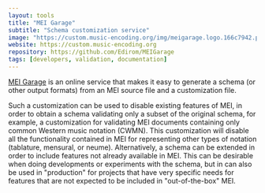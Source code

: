 ```yaml
---
layout: tools
title: "MEI Garage"
subtitle: "Schema customization service"
image: "https://custom.music-encoding.org/img/meigarage.logo.166c7942.png"
website: https://custom.music-encoding.org
repository: https://github.com/Edirom/MEIGarage
tags: [developers, validation, documentation]
---
```


[MEI Garage](http://custom.music-encoding.org) is an online service that makes it easy to generate a schema (or other output formats) from an MEI source file and a customization file.

Such a customization can be used to disable existing features of MEI, in order to obtain a schema validating only a subset of the original schema, for example, a customization for validating MEI documents containing only common Western music notation (CWMN). This customization will disable all the functionality contained in MEI for representing other types of notation (tablature, mensural, or neume). Alternatively, a schema can be extended in order to include features not already available in MEI. This can be desirable when doing developments or experiments with the schema, but in can also be used in "production" for projects that have very specific needs for features that are not expected to be included in "out-of-the-box" MEI.

